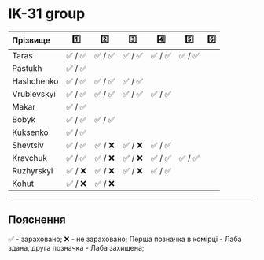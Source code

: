 # IK-31 group

| Прізвище    | :one: | :two:| :three:| :four:| :five:| :six:| 
| :---------- |:-----:| :---:| :-----:| :----:| :----:| :---:|
| Taras       |:white_check_mark: / :white_check_mark:|:white_check_mark: / :white_check_mark:|:white_check_mark: / :white_check_mark:|:white_check_mark: / :white_check_mark:|:white_check_mark: / :white_check_mark:|
| Pastukh     |:white_check_mark: / :white_check_mark:|
| Hashchenko  |:white_check_mark: / :white_check_mark:|:white_check_mark: / :white_check_mark:|:white_check_mark: / :white_check_mark:|
| Vrublevskyi |:white_check_mark: / :white_check_mark:|:white_check_mark: / :white_check_mark:|:white_check_mark: / :white_check_mark:|:white_check_mark: / :white_check_mark:|
| Makar       |:white_check_mark: / :white_check_mark:|
| Bobyk       |:white_check_mark: / :white_check_mark:|:white_check_mark: / :white_check_mark:|
| Kuksenko    |:white_check_mark: / :white_check_mark:|
| Shevtsiv    |:white_check_mark: / :white_check_mark:|:white_check_mark: / :x:|:white_check_mark: / :x:|:white_check_mark: / :white_check_mark:|
| Kravchuk    |:white_check_mark: / :white_check_mark:|:white_check_mark: / :x:|:white_check_mark: / :x:|:white_check_mark: / :white_check_mark:|:white_check_mark: / :white_check_mark:|
| Ruzhyrskyi  |:white_check_mark: / :x:|:white_check_mark: / :x:|:white_check_mark: / :x:|:white_check_mark: / :white_check_mark:|
| Kohut       |:white_check_mark: / :x:|:white_check_mark: / :x:|

---
## Пояснення
:white_check_mark: - зараховано;
:x: - не зараховано;
Перша позначка в комірці - Лаба здана, друга позначка - Лаба захищена;

